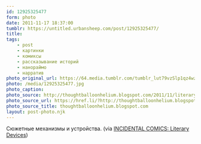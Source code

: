 ```yaml
---
id: 12925325477
form: photo
date: 2011-11-17 18:37:00
tumblr: https://untitled.urbansheep.com/post/12925325477/
title:
tags:
    - post
    - картинки
    - комиксы
    - рассказывание историй
    - нанораймо
    - нарратив
photo_original_url: https://64.media.tumblr.com/tumblr_lut79vzSlp1qz4wzio1_640.jpg
photo: /media/12925325477.jpg
photo_caption: 
photo_source: http://thoughtballoonhelium.blogspot.com/2011/11/literary-devices.html
photo_source_url: https://href.li/?http://thoughtballoonhelium.blogspot.com/2011/11/literary-devices.html
photo_source_title: thoughtballoonhelium.blogspot.com
layout: post-photo.njk
---
```


<p>Сюжетные механизмы и устройства. (via <a href="http://thoughtballoonhelium.blogspot.com/2011/11/literary-devices.html">INCIDENTAL COMICS: Literary Devices</a>)</p>
